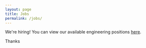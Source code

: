 ```yaml
---
layout: page
title: Jobs
permalink: /jobs/
---
```


We're hiring! You can view our available engineering positions [here](http://jobs.monsanto.com/careers/engineering-jobs).

Thanks
